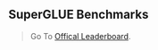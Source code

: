 
## SuperGLUE Benchmarks

> Go To [Offical Leaderboard](https://super.gluebenchmark.com/leaderboard).

